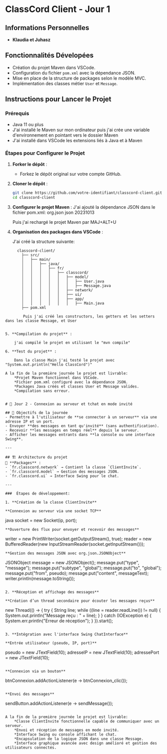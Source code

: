 # ClassCord Client - Jour 1

## Informations Personnelles
- **Klaudia et Juhasz** 

## Fonctionnalités Dévelopées
- Création du projet Maven dans VSCode.
- Configuration du fichier `pom.xml` avec la dépendance JSON.
- Mise en place de la structure de packages selon le modèle MVC.
- Implémentation des classes métier `User` et `Message`.

## Instructions pour Lancer le Projet

### Prérequis
- Java 11 ou plus
- J'ai installé le Maven sur mon ordinateur puis j'ai crée une variable d'environnement en  pointant vers le dossier Maven
- J'ai installé dans VSCode les extensions liés à Java et à Maven

### Étapes pour Configurer le Projet

1. **Forker le dépôt** :
   - Forkez le dépôt original sur votre compte GitHub.

2. **Cloner le dépôt** :
   ```bash
   git clone https://github.com/votre-identifiant/classcord-client.git
   cd classcord-client

3. **Configurer le projet Maven** :
    J'ai ajouté la dépendance JSON dans le fichier pom.xml:
      <dependency>
          <groupId>org.json</groupId>
          <artifactId>json</artifactId>
          <version>20231013</version>
      </dependency>

    Puis j'ai rechargé le projet Maven par MAJ+ALT+U

4. **Organisation des packages dans VSCode** :

    J'ai créé la structure suivante:
    ```
      classcord-client/
        ├── src/
        │   ├── main/
        │   │   ├── java/
        │   │   │   ├── fr/
        │   │   │   │   ├── classcord/
        │   │   │   │   │   ├── model/
        │   │   │   │   │   │   ├── User.java
        │   │   │   │   │   │   ├── Message.java
        │   │   │   │   │   ├── network/
        │   │   │   │   │   ├── ui/
        │   │   │   │   │   ├── app/
        │   │   │   │   │   │   ├── Main.java
        ├── pom.xml
```
        Puis j'ai créé les constructors, les getters et les setters dans les classe Message, et User


5. **Compilation du projet** :

    j'ai compilé le projet en utilisant le "mvn compile"

6. **Test du projet** :

    Dans la classe Main j'ai testé le projet avec "System.out.println("Hello ClassCord")"

A la fin de la première journée le projet est livrable:
    *Projet Maven fonctionnel dans VSCode.
    *Fichier pom.xml configuré avec la dépendance JSON.
    *Packages Java créés et classes User et Message valides.
    *Compilation sans erreur.


# 📖 Jour 2 - Connexion au serveur et tchat en mode invité

## 🎯 Objectifs de la journée
- Permettre à l'utilisateur de **se connecter à un serveur** via une adresse IP et un port.
- Envoyer **des messages en tant qu'invité** (sans authentification).
- Recevoir **les messages en temps réel** depuis le serveur.
- Afficher les messages entrants dans **la console ou une interface Swing**.

---

## 🏗️ Architecture du projet
📂 **Packages** :
- `fr.classcord.network` → Contient la classe `ClientInvite`.
- `fr.classcord.model` → Gestion des messages JSON.
- `fr.classcord.ui` → Interface Swing pour le chat.

---

###  Étapes de développement:

1. **Création de la classe ClientInvite**

**Connexion au serveur via une socket TCP** 
```
java
    socket = new Socket(ip, port);
```
**Ouverture des flux pour envoyer et recevoir des messages**

```
writer = new PrintWriter(socket.getOutputStream(), true);
reader = new BufferedReader(new InputStreamReader(socket.getInputStream()));
```
**Gestion des messages JSON avec org.json.JSONObject**
```
JSONObject message = new JSONObject();
message.put("type", "message");
message.put("subtype", "global");
message.put("to", "global");
message.put("from", pseudo);
message.put("content", messageText);
writer.println(message.toString());
```

2. **Réception et affichage des messages**

**Création d’un thread secondaire pour écouter les messages reçus**
```
new Thread(() -> {
    try {
        String line;
        while ((line = reader.readLine()) != null) {
            System.out.println("Message reçu : " + line);
        }
    } catch (IOException e) {
        System.err.println("Erreur de réception");
    }
}).start();
```

3. **Intégration avec l'interface Swing ChatInterface**

**Entrée utilisateur (pseudo, IP, port)**
```
pseudo = new JTextField(10);
adresseIP = new JTextField(10);
adressePort = new JTextField(10);
```

**Connexion via un bouton**
```
btnConnexion.addActionListener(e -> btnConnexion_clic());
```

**Envoi des messages**
```
sendButton.addActionListener(e -> sendMessage());
```

A la fin de la première journée le projet est livrable:
    *Classe ClientInvite fonctionnelle capable de communiquer avec un serveur. 
    *Envoi et réception de messages en mode invité. 
    *Interface Swing ou console affichant le chat.
    *Encapsulation de la logique JSON dans une classe Message.
    *Interface graphique avancée avec design amélioré et gestion des utilisateurs connectés.